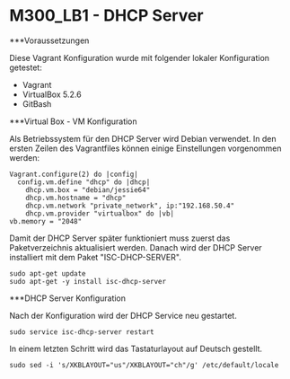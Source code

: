 # M300_LB1 - DHCP Server

***Voraussetzungen

Diese Vagrant Konfiguration wurde mit folgender lokaler Konfiguration getestet:
* Vagrant
* VirtualBox 5.2.6
* GitBash


***Virtual Box - VM Konfiguration

Als Betriebssystem für den DHCP Server wird Debian verwendet. In den ersten Zeilen des Vagrantfiles
können einige Einstellungen vorgenommen werden:
```
Vagrant.configure(2) do |config|  
  config.vm.define "dhcp" do |dhcp|	
    dhcp.vm.box = "debian/jessie64" 	
    dhcp.vm.hostname = "dhcp"		
    dhcp.vm.network "private_network", ip:"192.168.50.4" 	
	dhcp.vm.provider "virtualbox" do |vb|			
vb.memory = "2048"
```

Damit der DHCP Server später funktioniert muss zuerst das Paketverzeichnis aktualisiert werden.
Danach wird der DHCP Server installiert mit dem Paket "ISC-DHCP-SERVER".
```
sudo apt-get update
sudo apt-get -y install isc-dhcp-server
```


***DHCP Server Konfiguration






Nach der Konfiguration wird der DHCP Service neu gestartet.
```
sudo service isc-dhcp-server restart
```
In einem letzten Schritt wird das Tastaturlayout auf Deutsch gestellt.
```
sudo sed -i 's/XKBLAYOUT="us"/XKBLAYOUT="ch"/g' /etc/default/locale
```
